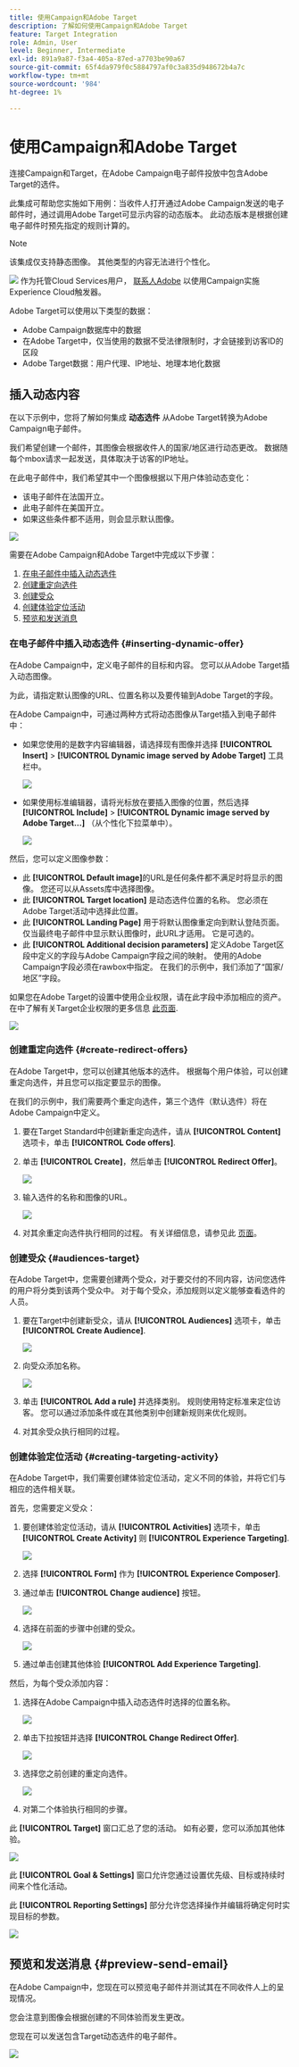 ```yaml
---
title: 使用Campaign和Adobe Target
description: 了解如何使用Campaign和Adobe Target
feature: Target Integration
role: Admin, User
level: Beginner, Intermediate
exl-id: 891a9a87-f3a4-405a-87ed-a7703be90a67
source-git-commit: 65f4da979f0c5884797af0c3a835d948672b4a7c
workflow-type: tm+mt
source-wordcount: '984'
ht-degree: 1%

---
```


# 使用Campaign和Adobe Target

连接Campaign和Target，在Adobe Campaign电子邮件投放中包含Adobe Target的选件。

此集成可帮助您实施如下用例：当收件人打开通过Adobe Campaign发送的电子邮件时，通过调用Adobe Target可显示内容的动态版本。 此动态版本是根据创建电子邮件时预先指定的规则计算的。

>[!NOTE]
>该集成仅支持静态图像。 其他类型的内容无法进行个性化。

![](../assets/do-not-localize/speech.png)  作为托管Cloud Services用户， [联系人Adobe](../start/campaign-faq.md#support) 以使用Campaign实施Experience Cloud触发器。

Adobe Target可以使用以下类型的数据：

* Adobe Campaign数据库中的数据
* 在Adobe Target中，仅当使用的数据不受法律限制时，才会链接到访客ID的区段
* Adobe Target数据：用户代理、IP地址、地理本地化数据

## 插入动态内容

在以下示例中，您将了解如何集成 **动态选件** 从Adobe Target转换为Adobe Campaign电子邮件。

我们希望创建一个邮件，其图像会根据收件人的国家/地区进行动态更改。 数据随每个mbox请求一起发送，具体取决于访客的IP地址。

在此电子邮件中，我们希望其中一个图像根据以下用户体验动态变化：

* 该电子邮件在法国开立。
* 此电子邮件在美国开立。
* 如果这些条件都不适用，则会显示默认图像。

![](assets/target_4.png)

需要在Adobe Campaign和Adobe Target中完成以下步骤：

1. [在电子邮件中插入动态选件](#inserting-dynamic-offer)
1. [创建重定向选件](#create-redirect-offers)
1. [创建受众](#audiences-target)
1. [创建体验定位活动](#creating-targeting-activity)
1. [预览和发送消息](#preview-send-email)

### 在电子邮件中插入动态选件 {#inserting-dynamic-offer}

在Adobe Campaign中，定义电子邮件的目标和内容。 您可以从Adobe Target插入动态图像。

为此，请指定默认图像的URL、位置名称以及要传输到Adobe Target的字段。

在Adobe Campaign中，可通过两种方式将动态图像从Target插入到电子邮件中：

* 如果您使用的是数字内容编辑器，请选择现有图像并选择 **[!UICONTROL Insert]** > **[!UICONTROL Dynamic image served by Adobe Target]** 工具栏中。

   ![](assets/target_5.png)

* 如果使用标准编辑器，请将光标放在要插入图像的位置，然后选择 **[!UICONTROL Include]** > **[!UICONTROL Dynamic image served by Adobe Target...]** （从个性化下拉菜单中）。

   ![](assets/target_12.png)

然后，您可以定义图像参数：

* 此 **[!UICONTROL Default image]**&#x200B;的URL是任何条件都不满足时将显示的图像。 您还可以从Assets库中选择图像。
* 此 **[!UICONTROL Target location]** 是动态选件位置的名称。 您必须在Adobe Target活动中选择此位置。
* 此 **[!UICONTROL Landing Page]** 用于将默认图像重定向到默认登陆页面。 仅当最终电子邮件中显示默认图像时，此URL才适用。 它是可选的。
* 此 **[!UICONTROL Additional decision parameters]**  定义Adobe Target区段中定义的字段与Adobe Campaign字段之间的映射。 使用的Adobe Campaign字段必须在rawbox中指定。 在我们的示例中，我们添加了“国家/地区”字段。

如果您在Adobe Target的设置中使用企业权限，请在此字段中添加相应的资产。 在中了解有关Target企业权限的更多信息 [此页面](https://experienceleague.adobe.com/docs/target/using/administer/manage-users/enterprise/properties-overview.html#administer).

![](assets/target_13.png)

### 创建重定向选件 {#create-redirect-offers}

在Adobe Target中，您可以创建其他版本的选件。 根据每个用户体验，可以创建重定向选件，并且您可以指定要显示的图像。

在我们的示例中，我们需要两个重定向选件，第三个选件（默认选件）将在Adobe Campaign中定义。

1. 要在Target Standard中创建新重定向选件，请从 **[!UICONTROL Content]** 选项卡，单击 **[!UICONTROL Code offers]**.

1. 单击 **[!UICONTROL Create]**，然后单击 **[!UICONTROL Redirect Offer]**。

   ![](assets/target_9.png)

1. 输入选件的名称和图像的URL。

   ![](assets/target_6.png)

1. 对其余重定向选件执行相同的过程。 有关详细信息，请参见此 [ 页面](https://experienceleague.adobe.com/docs/target/using/experiences/offers/offer-redirect.html#experiences)。

### 创建受众 {#audiences-target}

在Adobe Target中，您需要创建两个受众，对于要交付的不同内容，访问您选件的用户将分类到该两个受众中。 对于每个受众，添加规则以定义能够查看选件的人员。

1. 要在Target中创建新受众，请从 **[!UICONTROL Audiences]** 选项卡，单击 **[!UICONTROL Create Audience]**.

   ![](assets/audiences_1.png)

1. 向受众添加名称。

   ![](assets/audiences_2.png)

1. 单击 **[!UICONTROL Add a rule]** 并选择类别。 规则使用特定标准来定位访客。 您可以通过添加条件或在其他类别中创建新规则来优化规则。

1. 对其余受众执行相同的过程。

### 创建体验定位活动 {#creating-targeting-activity}

在Adobe Target中，我们需要创建体验定位活动，定义不同的体验，并将它们与相应的选件相关联。

首先，您需要定义受众：

1. 要创建体验定位活动，请从 **[!UICONTROL Activities]** 选项卡，单击 **[!UICONTROL Create Activity]** 则 **[!UICONTROL Experience Targeting]**.

   ![](assets/target_10.png)

1. 选择 **[!UICONTROL Form]** 作为 **[!UICONTROL Experience Composer]**.

1. 通过单击 **[!UICONTROL Change audience]** 按钮。

   ![](assets/target_10_2.png)

1. 选择在前面的步骤中创建的受众。

   ![](assets/target_10_3.png)

1. 通过单击创建其他体验 **[!UICONTROL Add Experience Targeting]**.

然后，为每个受众添加内容：

1. 选择在Adobe Campaign中插入动态选件时选择的位置名称。

   ![](assets/target_15.png)

1. 单击下拉按钮并选择 **[!UICONTROL Change Redirect Offer]**.

   ![](assets/target_content.png)

1. 选择您之前创建的重定向选件。

   ![](assets/target_content_2.png)

1. 对第二个体验执行相同的步骤。

此 **[!UICONTROL Target]** 窗口汇总了您的活动。 如有必要，您可以添加其他体验。

![](assets/target_experience.png)

此 **[!UICONTROL Goal & Settings]** 窗口允许您通过设置优先级、目标或持续时间来个性化活动。

此 **[!UICONTROL Reporting Settings]** 部分允许您选择操作并编辑将确定何时实现目标的参数。

![](assets/target_experience_2.png)

## 预览和发送消息 {#preview-send-email}

在Adobe Campaign中，您现在可以预览电子邮件并测试其在不同收件人上的呈现情况。

您会注意到图像会根据创建的不同体验而发生更改。

您现在可以发送包含Target动态选件的电子邮件。

![](assets/target_20.png)
